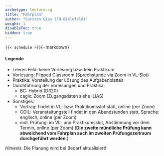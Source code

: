 ```yaml
---
archetype: lecture-cg
title: "Fahrplan"
author: "Carsten Gips (FH Bielefeld)"
weight: 1
disableToc: true
hidden: true
---
```



`{{< schedule >}}`{=markdown}


#### Legende

*   Leeres Feld: keine Vorlesung bzw. kein Praktikum
*   Vorlesung: Flipped Classroom (Sprechstunde via Zoom in VL-Slot)
*   Praktika: Vorstellung der Lösung des Aufgabenblattes
*   Durchführung der Vorlesungen und Praktika:
    -   BC: Hybrid (D320)
    -   cagix: Zoom (Zugangsdaten siehe ILIAS)
*   Sonstiges:
    -   Vortrag: findet in VL- bzw. Praktikumsslot statt, online (per Zoom)
    -   COIL: Veranstaltungsteil findet in den Abendstunden statt, Sprache: englisch, online (per Zoom)
    -   mdl. Prüfung: im VL- und Praktikumsslot, Abstimmung vor dem Termin, online (per Zoom) (**Die zweite mündliche Prüfung kann abweichend vom Fahrplan auch im zweiten Prüfungszeitraum durchgeführt werden.**)

*Hinweis*: Die Planung wird bei Bedarf aktualisiert!
